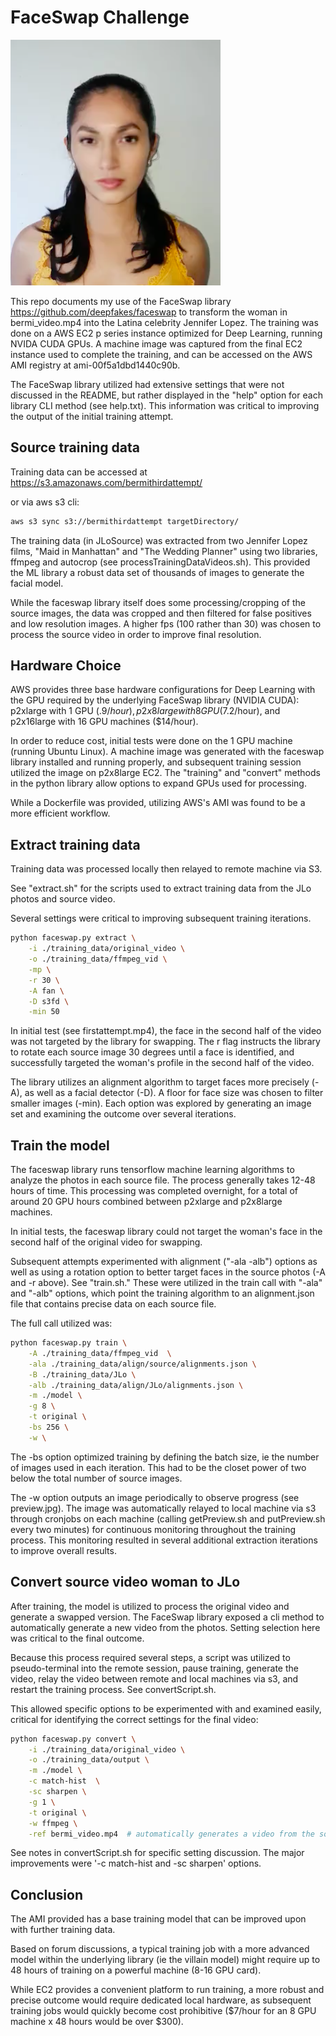 # FaceSwap Challenge

![Alt text](/jaylow.png?raw=true "Jaylow")

This repo documents my use of the FaceSwap library https://github.com/deepfakes/faceswap to transform the woman in bermi_video.mp4 into the Latina celebrity Jennifer Lopez. The training was done on a AWS EC2 p series instance optimized for Deep Learning, running NVIDA CUDA GPUs. A machine image was captured from the final EC2 instance used to complete the training, and can be accessed on the AWS AMI registry at ami-00f5a1dbd1440c90b.

The FaceSwap library utilized had extensive settings that were not discussed in the README, but rather displayed in the "help" option for each library CLI method (see help.txt). This information was critical to improving the output of the initial training attempt.

## Source training data

Training data can be accessed at 
https://s3.amazonaws.com/bermithirdattempt/

or via aws s3 cli:

```Bash
aws s3 sync s3://bermithirdattempt targetDirectory/
```

The training data (in JLoSource) was extracted from two Jennifer Lopez films, "Maid in Manhattan" and "The Wedding Planner" using two libraries, ffmpeg and autocrop (see processTrainingDataVideos.sh). This provided the ML library a robust data set of thousands of images to generate the facial model.

While the faceswap library itself does some processing/cropping of the source images, the data was cropped and then filtered for false positives and low resolution images. A higher fps (100 rather than 30) was chosen to process the source video in order to improve final resolution.

## Hardware Choice

AWS provides three base hardware configurations for Deep Learning with the GPU required by the underlying FaceSwap library (NVIDIA CUDA): p2xlarge with 1 GPU ($.9/hour), p2x8large with 8 GPU ($7.2/hour), and p2x16large with 16 GPU machines ($14/hour). 

In order to reduce cost, initial tests were done on the 1 GPU machine (running Ubuntu Linux). A machine image was generated with the faceswap library installed and running properly, and subsequent training session utilized the image on p2x8large EC2. The "training" and "convert" methods in the python library allow options to expand GPUs used for processing. 

While a Dockerfile was provided, utilizing AWS's AMI was found to be a more efficient workflow. 

## Extract training data

Training data was processed locally then relayed to remote machine via S3. 

See "extract.sh" for the scripts used to extract training data from the JLo photos and source video.

Several settings were critical to improving subsequent training iterations.

```bash
python faceswap.py extract \
	-i ./training_data/original_video \
	-o ./training_data/ffmpeg_vid \
	-mp \
	-r 30 \
	-A fan \
	-D s3fd \
	-min 50 

```

In initial test (see firstattempt.mp4), the face in the second half of the video was not targeted by the library for swapping. The r flag instructs the library to rotate each source image 30 degrees until a face is identified, and successfully targeted the woman's profile in the second half of the video.

The library utilizes an alignment algorithm to target faces more precisely (-A), as well as a facial detector (-D). A floor for face size was chosen to filter smaller images (-min). Each option was explored by generating an image set and examining the outcome over several iterations.

## Train the model

The faceswap library runs tensorflow machine learning algorithms to analyze the photos in each source file. The process generally takes 12-48 hours of time. This processing was completed overnight, for a total of around 20 GPU hours combined between p2xlarge and p2x8large machines. 

In initial tests, the faceswap library could not target the woman's face in the second half of the original video for swapping.

Subsequent attempts experimented with alignment ("-ala -alb") options as well as using a rotation option to better target faces in the source photos (-A and -r above).  See "train.sh." These were utilized in the train call with "-ala" and "-alb" options, which point the training algorithm to an alignment.json file that contains precise data on each source file. 

The full call utilized was:

```Bash
python faceswap.py train \
	-A ./training_data/ffmpeg_vid  \
	-ala ./training_data/align/source/alignments.json \
	-B ./training_data/JLo \
	-alb ./training_data/align/JLo/alignments.json \
	-m ./model \
	-g 8 \
	-t original \
	-bs 256 \
	-w \

```

The -bs option optimized training by defining the batch size, ie the number of images used in each iteration. This had to be the closet power of two below the total number of source images.

The -w option outputs an image periodically to observe progress (see preview.jpg). The image was automatically relayed to local machine via s3 through cronjobs on each machine (calling getPreview.sh and putPreview.sh every two minutes) for continuous monitoring throughout the training process. This monitoring resulted in several additional extraction iterations to improve overall results.

## Convert source video woman to JLo

After training, the model is utilized to process the original video and generate a swapped version. The FaceSwap library exposed a cli method to automatically generate a new video from the photos.  Setting selection here was critical to the final outcome.

Because this process required several steps, a script was utilized to pseudo-terminal into the remote session, pause training, generate the video, relay the video between remote and local machines via s3, and restart the training process. See convertScript.sh.

This allowed specific options to be experimented with and examined easily, critical for identifying the correct settings for the final video: 

```Bash
python faceswap.py convert \
	-i ./training_data/original_video \
	-o ./training_data/output \
	-m ./model \
	-c match-hist  \
	-sc sharpen \
	-g 1 \
	-t original \
	-w ffmpeg \
	-ref bermi_video.mp4  # automatically generates a video from the source images
```

See notes in convertScript.sh for specific setting discussion. The major improvements were  '-c match-hist and -sc sharpen' options.

## Conclusion

The AMI provided has a base training model that can be improved upon with further training data. 

Based on forum discussions, a typical training job with a more advanced model within the underlying library (ie the villain model) might require up to 48 hours of training on a powerful machine (8-16 GPU card).

While EC2 provides a convenient platform to run training, a more robust and precise outcome would require dedicated local hardware, as subsequent training jobs would quickly become cost prohibitive ($7/hour for an 8 GPU machine x 48 hours would be over $300).  
